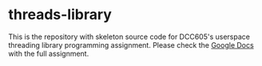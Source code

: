 # threads-library

This is the repository with skeleton source code for DCC605's
userspace threading library programming assignment.  Please check
the [Google Docs][1] with the full assignment.

 [1]: https://docs.google.com/document/d/1kxpc6tS2NrmshUJPpY2xp7LXjRkCbPozounOQ5cfCwU/edit#

